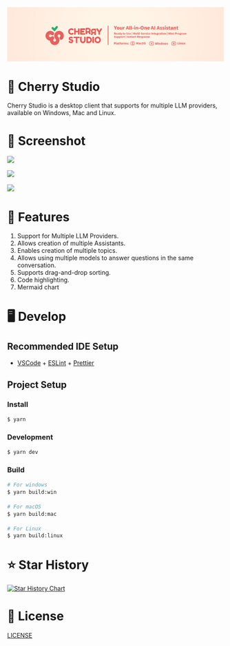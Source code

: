 <div align="center">

<a href='https://github.com/kangfenmao/cherry-studio/releases'>
  <img src="./docs/images/banner_EN.png" alt="banner"/>
</a>
</div>

# 🍒 Cherry Studio

Cherry Studio is a desktop client that supports for multiple LLM providers, available on Windows, Mac and Linux.

# 🌠 Screenshot

![](https://github.com/user-attachments/assets/e24d1e7d-126a-4647-bd98-f470bfe26fde)

![](https://github.com/user-attachments/assets/3f3f0bfa-cb88-4abf-923a-a0859fa3c912)

![](https://github.com/user-attachments/assets/288560c1-d218-437c-87c2-2a5e87b43b93)

# 🌟 Features

1. Support for Multiple LLM Providers.
2. Allows creation of multiple Assistants.
3. Enables creation of multiple topics.
4. Allows using multiple models to answer questions in the same conversation.
5. Supports drag-and-drop sorting.
6. Code highlighting.
7. Mermaid chart

# 🖥️ Develop

## Recommended IDE Setup

- [VSCode](https://code.visualstudio.com/) + [ESLint](https://marketplace.visualstudio.com/items?itemName=dbaeumer.vscode-eslint) + [Prettier](https://marketplace.visualstudio.com/items?itemName=esbenp.prettier-vscode)

## Project Setup

### Install

```bash
$ yarn
```

### Development

```bash
$ yarn dev
```

### Build

```bash
# For windows
$ yarn build:win

# For macOS
$ yarn build:mac

# For Linux
$ yarn build:linux
```

# ⭐️ Star History

[![Star History Chart](https://api.star-history.com/svg?repos=kangfenmao/cherry-studio&type=Timeline)](https://star-history.com/#kangfenmao/cherry-studio&Timeline)

# 📃 License

[LICENSE](./LICENSE)
